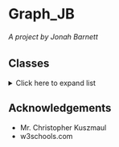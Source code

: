 # Graph_JB
###### *A project by* Jonah Barnett

## Classes
<details>
  <summary>Click here to expand list</summary>

- `Main.java`
- `Node.java`
  - `Node<T>(T value)`
  - `setValue(T value)`
  - `getValue()`
- `Edge.java`
  - `Edge(Node start, Node end)`
  - `getStart()`
  - `getEnd()`
- `Graph.java`
  - `Graph(HashSet<Node> nodes, HashSet<Edge> edges)`
  - `getNodes()`
  - `getEdges()`

</details>

## Acknowledgements
* Mr. Christopher Kuszmaul
* w3schools.com